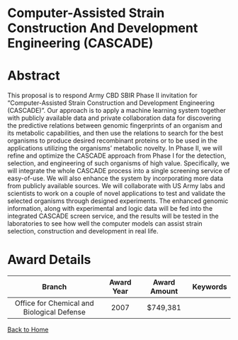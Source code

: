 
Computer-Assisted Strain Construction And Development Engineering (CASCADE)
===========================================================================

# Abstract


This proposal is to respond Army CBD SBIR Phase II invitation for “Computer-Assisted Strain Construction and Development Engineering (CASCADE)”. Our approach is to apply a machine learning system together with publicly available data and private collaboration data for discovering the predictive relations between genomic fingerprints of an organism and its metabolic capabilities, and then use the relations to search for the best organisms to produce desired recombinant proteins or to be used in the applications utilizing the organisms’ metabolic novelty. In Phase II, we will refine and optimize the CASCADE approach from Phase I for the detection, selection, and engineering of such organisms of high value. Specifically, we will integrate the whole CASCADE process into a single screening service of easy-of-use. We will also enhance the system by incorporating more data from publicly available sources. We will collaborate with US Army labs and scientists to work on a couple of novel applications to test and validate the selected organisms through designed experiments. The enhanced genomic information, along with experimental and logic data will be fed into the integrated CASCADE screen service, and the results will be tested in the laboratories to see how well the computer models can assist strain selection, construction and development in real life.  

# Award Details

|Branch|Award Year|Award Amount|Keywords|
| :---: | :---: | :---: | :---: |
|Office for Chemical and Biological Defense|2007|$749,381||
  
  


[Back to Home](https://github.com/chrischow/dod_sbir_awards/Reports/CC/#1172)